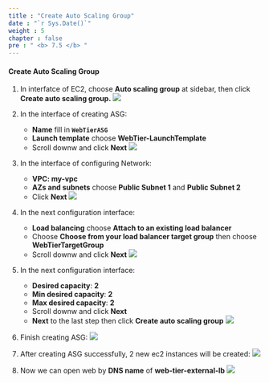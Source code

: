 ```yaml
---
title : "Create Auto Scaling Group"
date : "`r Sys.Date()`"
weight : 5
chapter : false
pre : " <b> 7.5 </b> "
---
```


#### Create Auto Scaling Group
1. In interfatce of EC2, choose **Auto scaling group** at sidebar, then click **Create auto scaling group.**
![](../../../images/5-5/01.png?width=50pc)

2. In the interface of creating ASG:
    - **Name** fill in **`WebTierASG`**
    - **Launch template** choose **WebTier-LaunchTemplate**
    - Scroll downw and click **Next**
![](../../../images/7-5/02.png?width=50pc)

3. In the interface of configuring Network:
    - **VPC: my-vpc**
    - **AZs and subnets** choose **Public Subnet 1** and **Public Subnet 2**
    - Click **Next**
![](../../../images/7-5/03.png?width=50pc)

4. In the next configuration interface:
    - **Load balancing** choose **Attach to an existing load balancer**
    - Choose **Choose from your load balancer target group** then choose **WebTierTargetGroup**
    - Scroll downw and click **Next**
![](../../../images/7-5/04.png?width=50pc)

5. In the next configuration interface:
    - **Desired capacity**: **2**
    - **Min desired capacity**: **2**
    - **Max desired capacity**: **2**
    - Scroll downw and click **Next**
    - **Next** to the last step then click **Create auto scaling group**
![](../../../images/7-5/05.png?width=50pc)

6. Finish creating ASG:
![](../../../images/7-5/06.png?width=50pc)

7. After creating ASG successfully, 2 new ec2 instances will be created:
![](../../../images/7-5/09.png?width=50pc)

8. Now we can open web by **DNS name** of **web-tier-external-lb**
![](../../../images/7-5/08.png?width=50pc)


